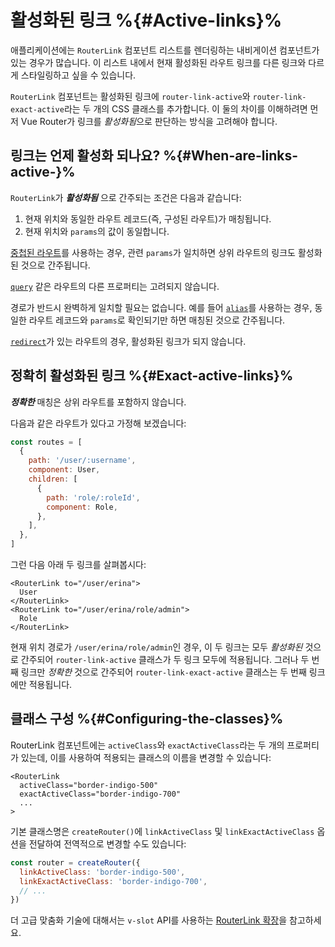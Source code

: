 # 활성화된 링크 %{#Active-links}%

애플리케이션에는 `RouterLink` 컴포넌트 리스트를 렌더링하는 내비게이션 컴포넌트가 있는 경우가 많습니다. 이 리스트 내에서 현재 활성화된 라우트 링크를 다른 링크와 다르게 스타일링하고 싶을 수 있습니다.

`RouterLink` 컴포넌트는 활성화된 링크에 `router-link-active`와 `router-link-exact-active`라는 두 개의 CSS 클래스를 추가합니다. 이 둘의 차이를 이해하려면 먼저 Vue Router가 링크를 *활성화됨*으로 판단하는 방식을 고려해야 합니다.

## 링크는 언제 활성화 되나요? %{#When-are-links-active-}%

`RouterLink`가 **_활성화됨_** 으로 간주되는 조건은 다음과 같습니다:

1. 현재 위치와 동일한 라우트 레코드(즉, 구성된 라우트)가 매칭됩니다.
2. 현재 위치와 `params`의 값이 동일합니다.

[중첩된 라우트](./nested-routes)를 사용하는 경우, 관련 `params`가 일치하면 상위 라우트의 링크도 활성화된 것으로 간주됩니다.

[`query`](../../api/interfaces/RouteLocationBase.html#query) 같은 라우트의 다른 프로퍼티는 고려되지 않습니다.

경로가 반드시 완벽하게 일치할 필요는 없습니다. 예를 들어 [`alias`](./redirect-and-alias#Alias)를 사용하는 경우, 동일한 라우트 레코드와 `params`로 확인되기만 하면 매칭된 것으로 간주됩니다.

[`redirect`](./redirect-and-alias#Redirect)가 있는 라우트의 경우, 활성화된 링크가 되지 않습니다.

## 정확히 활성화된 링크 %{#Exact-active-links}%

**_정확한_** 매칭은 상위 라우트를 포함하지 않습니다.

다음과 같은 라우트가 있다고 가정해 보겠습니다:

```js
const routes = [
  {
    path: '/user/:username',
    component: User,
    children: [
      {
        path: 'role/:roleId',
        component: Role,
      },
    ],
  },
]
```

그런 다음 아래 두 링크를 살펴봅시다:

```vue-html
<RouterLink to="/user/erina">
  User
</RouterLink>
<RouterLink to="/user/erina/role/admin">
  Role
</RouterLink>
```

현재 위치 경로가 `/user/erina/role/admin`인 경우, 이 두 링크는 모두 *활성화된* 것으로 간주되어 `router-link-active` 클래스가 두 링크 모두에 적용됩니다. 그러나 두 번째 링크만 *정확한* 것으로 간주되어 `router-link-exact-active` 클래스는 두 번째 링크에만 적용됩니다.

## 클래스 구성 %{#Configuring-the-classes}%

RouterLink 컴포넌트에는 `activeClass`와 `exactActiveClass`라는 두 개의 프로퍼티가 있는데, 이를 사용하여 적용되는 클래스의 이름을 변경할 수 있습니다:

```vue-html
<RouterLink
  activeClass="border-indigo-500"
  exactActiveClass="border-indigo-700"
  ...
>
```

기본 클래스명은 `createRouter()`에 `linkActiveClass` 및 `linkExactActiveClass` 옵션을 전달하여 전역적으로 변경할 수도 있습니다:

```js
const router = createRouter({
  linkActiveClass: 'border-indigo-500',
  linkExactActiveClass: 'border-indigo-700',
  // ...
})
```

더 고급 맞춤화 기술에 대해서는 `v-slot` API를 사용하는 [RouterLink 확장](../advanced/extending-router-link)을 참고하세요.
